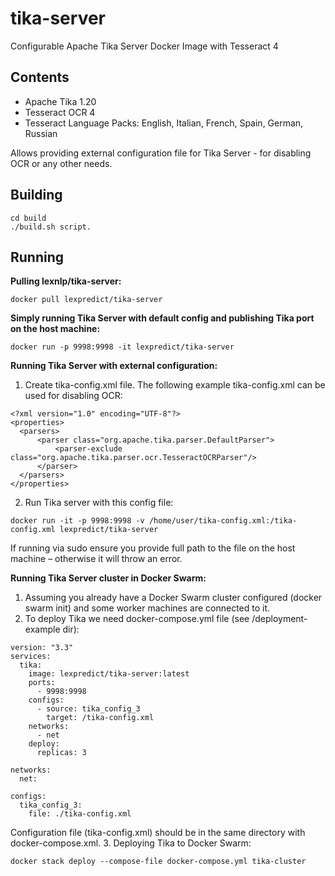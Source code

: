 # tika-server

Configurable Apache Tika Server Docker Image with Tesseract 4

## Contents
- Apache Tika 1.20
- Tesseract OCR 4
- Tesseract Language Packs: English, Italian, French, Spain, German, Russian

Allows providing external configuration file for Tika Server - for disabling OCR or any other needs.

## Building

```
cd build
./build.sh script.
```

## Running

**Pulling lexnlp/tika-server:**
```
docker pull lexpredict/tika-server
```



**Simply running Tika Server with default config and publishing Tika port on the host machine:**
```
docker run -p 9998:9998 -it lexpredict/tika-server
``` 

**Running Tika Server with external configuration:**
1. Create tika-config.xml file.
The following example tika-config.xml can be used for disabling OCR:
```
<?xml version="1.0" encoding="UTF-8"?>
<properties>
  <parsers>
      <parser class="org.apache.tika.parser.DefaultParser">
          <parser-exclude class="org.apache.tika.parser.ocr.TesseractOCRParser"/>
      </parser>
  </parsers>
</properties>
```
2. Run Tika server with this config file:
```
docker run -it -p 9998:9998 -v /home/user/tika-config.xml:/tika-config.xml lexpredict/tika-server
```
If running via sudo ensure you provide full path to the file on the host machine – otherwise it will throw an error.


**Running Tika Server cluster in Docker Swarm:**
1. Assuming you already have a Docker Swarm cluster configured (docker swarm init) and some worker machines are connected to it.
2. To deploy Tika we need docker-compose.yml file (see /deployment-example dir):
```
version: "3.3"
services:
  tika:
    image: lexpredict/tika-server:latest
    ports:
      - 9998:9998
    configs:
      - source: tika_config_3
        target: /tika-config.xml
    networks:
      - net
    deploy:
      replicas: 3

networks:
  net:

configs:
  tika_config_3:
    file: ./tika-config.xml

```
Configuration file (tika-config.xml) should be in the same directory with docker-compose.xml.
3. Deploying Tika to Docker Swarm: 
```
docker stack deploy --compose-file docker-compose.yml tika-cluster
```
